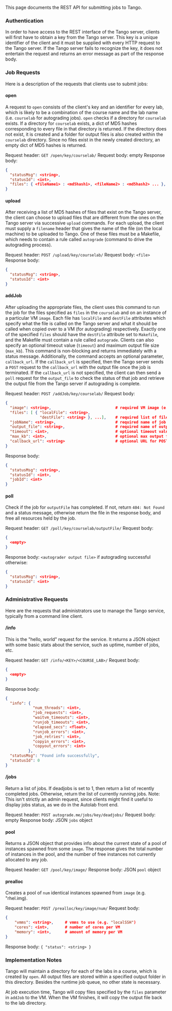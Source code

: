 This page documents the REST API for submitting jobs to Tango.

### Authentication

In order to have access to the REST interface of the Tango server, clients will first have to obtain a key from the Tango server. This key is a unique identifier of the client and it must be supplied with every HTTP request to the Tango server. If the Tango server fails to recognize the key, it does not entertain the request and returns an error message as part of the response body.

### Job Requests

Here is a description of the requests that clients use to submit jobs:

#### open

A request to `open` consists of the client's key and an identifier for every lab, which is likely to be a combination of the course name and the lab name (i.e. `courselab` for autograding jobs). `open` checks if a directory for `courselab` exists. If a directory for `courselab` exists, a dict of MD5 hashes corresponding to every file in that directory is returned. If the directory does not exist, it is created and a folder for output files is also created within the `courselab` directory. Since no files exist in the newly created directory, an empty dict of MD5 hashes is returned.

Request header: `GET /open/key/courselab/`
Request body: empty
Response body:

```json
{
  "statusMsg": <string>,
  "statusId": <int>,
  "files": { <fileName1> : <md5hash1>, <fileName2> : <md5hash2> ... },
}
```

#### upload

After receiving a list of MD5 hashes of files that exist on the Tango server, the client can choose to upload files that are different from the ones on the Tango server via successive `upload` commands. For each upload, the client must supply a `filename` header that gives the name of the file (on the local machine) to be uploaded to Tango. One of these files must be a Makefile, which needs to contain a rule called `autograde` (command to drive the autograding process).

Request header: `POST /upload/key/courselab/`
Request body: `<file>`
Response body:

```json
{
  "statusMsg": <string>,
  "statusId": <int>
}
```

#### addJob

After uploading the appropriate files, the client uses this command to run the job for the files specified as `files` in the `courselab` and on an instance of a particular VM `image`. Each file has `localFile` and `destFile` attributes which specify what the file is called on the Tango server and what it should be called when copied over to a VM (for autograding) respectively. Exactly one of the specified `files` should have the `destFile` attribute set to `Makefile`, and the Makefile must contain a rule called `autograde`. Clients can also specify an optional timeout value (`timeout`) and maximum output file size (`max_kb`). This command is non-blocking and returns immediately with a status message. Additionally, the command accepts an optional parameter, `callback_url`. If the `callback_url` is specified, then the Tango server sends a `POST` request to the `callback_url` with the output file once the job is terminated. If the `callback_url` is not specified, the client can then send a `poll` request for the `output_file` to check the status of that job and retrieve the output file from the Tango server if autograding is complete.

Request header: `POST /addJob/key/courselab/`
Request body:

```json
{
  "image": <string>,                            # required VM image (e.g. "rhel.img")
  "files": [ { "localFile": <string>,
               "destFile": <string> }, ...],    # required list of files to be used for autograding
  "jobName": <string>,                          # required name of job
  "output_file": <string>,                      # required name of output file
  "timeout": <int>,                             # optional timeout value (secs)
  "max_kb": <int>,                              # optional max output file size (KB)
  "callback_url": <string>                      # optional URL for POST callback from server to client
}
```

Response body:

```json
{
  "statusMsg": <string>,
  "statusId": <int>,
  "jobId": <int>
}
```

#### poll

Check if the job for `outputFile` has completed. If not, return `404: Not Found` and a status message, otherwise return the file in the response body, and free all resources held by the job.

Request header: `GET /poll/key/courselab/outputFile/`
Request body:

```json
{
  <empty>
}
```

Response body:
`<autograder output file>` if autograding successful otherwise:

```json
{
  "statusMsg": <string>,
  "statusId": <int>
}
```

### Administrative Requests

Here are the requests that administrators use to manage the Tango service, typically from a command line client.

#### /info

This is the "hello, world" request for the service. It returns a JSON object with some basic stats about the service, such as uptime, number of jobs, etc.

Request header: `GET /info/<KEY>/<COURSE_LAB>/`
Request body:

```json
{
  <empty>
}
```

Response body:

```json
{
  "info": {
            "num_threads": <int>,
            "job_requests": <int>,
            "waitvm_timeouts": <int>,
            "runjob_timeouts": <int>,
            "elapsed_secs": <float>,
            "runjob_errors": <int>,
            "job_retries": <int>,
            "copyin_errors": <int>,
            "copyout_errors": <int>
          },
  "statusMsg": "Found info successfully",
  "statusId": 0
}
```

#### /jobs

Return a list of jobs. If deadjobs is set to 1, then return a list of recently completed jobs. Otherwise, return the list of currently running jobs. Note: This isn't strictly an admin request, since clients might find it useful to display jobs status, as we do in the Autolab front end.

Request header: `POST autograde.me/jobs/key/deadjobs/`
Request body: empty
Response body: JSON `jobs` object

#### pool

Returns a JSON object that provides info about the current state of a pool of instances spawned from some `image`. The response gives the total number of instances in the pool, and the number of free instances not currently allocated to any job.

Request header: `GET /pool/key/image/`
Response body: JSON `pool` object

#### prealloc

Creates a pool of `num` identical instances spawned from `image` (e.g. "rhel.img).

Request header: `POST /prealloc/key/image/num/`
Request body:

```json
{
    "vmms": <string>,     # vmms to use (e.g. "localSSH")
    "cores": <int>,       # number of cores per VM
    "memory": <int>,      # amount of memory per VM
}
```

Response body: `{ "status": <string> }`

### Implementation Notes

Tango will maintain a directory for each of the labs in a course, which is created by `open`. All output files are stored within a specified output folder in this directory. Besides the runtime job queue, no other state is necessary.

At job execution time, Tango will copy files specified by the `files` parameter in `addJob` to the VM. When the VM finishes, it will copy the output file back to the lab directory.
